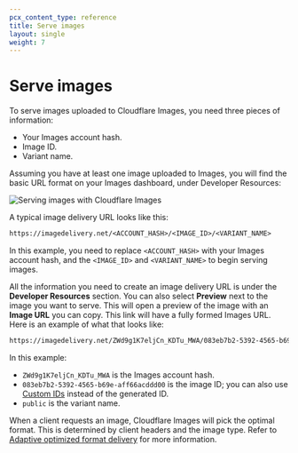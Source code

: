 ```yaml
---
pcx_content_type: reference
title: Serve images
layout: single
weight: 7
---
```


# Serve images

To serve images uploaded to Cloudflare Images, you need three pieces of information:

* Your Images account hash.
* Image ID.
* Variant name.

Assuming you have at least one image uploaded to Images, you will find the basic URL format on your Images dashboard, under Developer Resources:

![Serving images with Cloudflare Images](/images/static/image-delivery-url.png)

A typical image delivery URL looks like this:

```txt
https://imagedelivery.net/<ACCOUNT_HASH>/<IMAGE_ID>/<VARIANT_NAME>
```

In this example, you need to replace `<ACCOUNT_HASH>` with your Images account hash, and the `<IMAGE_ID>` and `<VARIANT_NAME>` to begin serving images. 

All the information you need to create an image delivery URL is under the **Developer Resources** section. You can also select **Preview** next to the image you want to serve. This will open a preview of the image with an **Image URL** you can copy. This link will have a fully formed Images URL. Here is an example of what that looks like:

```txt
https://imagedelivery.net/ZWd9g1K7eljCn_KDTu_MWA/083eb7b2-5392-4565-b69e-aff66acddd00/public
```

In this example:

* `ZWd9g1K7eljCn_KDTu_MWA` is the Images account hash.
* `083eb7b2-5392-4565-b69e-aff66acddd00` is the image ID; you can also use [Custom IDs](/images/cloudflare-images/upload-images/custom-id) instead of the generated ID.
* `public` is the variant name.

When a client requests an image, Cloudflare Images will pick the optimal format. This is determined by client headers and the image type. Refer to [Adaptive optimized format delivery](/images/cloudflare-images/serve-images/adaptive-images-format/) for more information.